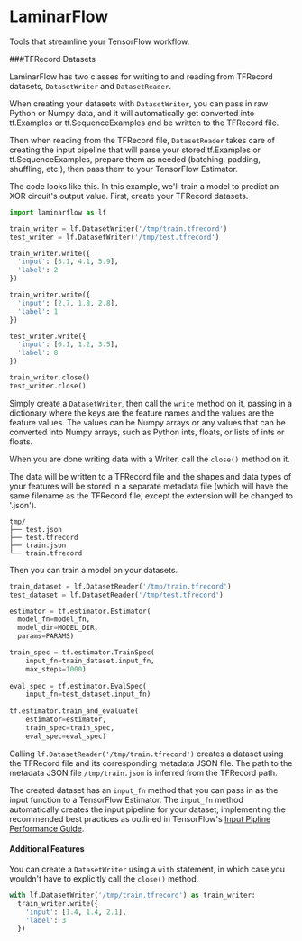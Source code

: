 # LaminarFlow

Tools that streamline your TensorFlow workflow.

###TFRecord Datasets

LaminarFlow has two classes for writing to and reading from TFRecord datasets, `DatasetWriter` and `DatasetReader`.

When creating your datasets with `DatasetWriter`, you can pass in raw Python or Numpy data, and it will automatically get converted into tf.Examples or tf.SequenceExamples and be written to the TFRecord file.

Then when reading from the TFRecord file, `DatasetReader` takes care of creating the input pipeline that will parse your stored tf.Examples or tf.SequenceExamples, prepare them as needed (batching, padding, shuffling, etc.), then pass them to your TensorFlow Estimator. 

The code looks like this. In this example, we'll train a model to predict an XOR circuit's output value. First, create your TFRecord datasets.

```python
import laminarflow as lf

train_writer = lf.DatasetWriter('/tmp/train.tfrecord')
test_writer = lf.DatasetWriter('/tmp/test.tfrecord')

train_writer.write({
  'input': [3.1, 4.1, 5.9],
  'label': 2
})

train_writer.write({
  'input': [2.7, 1.8, 2.8],
  'label': 1
})

test_writer.write({
  'input': [0.1, 1.2, 3.5],
  'label': 8
})

train_writer.close()
test_writer.close()
```
Simply create a `DatasetWriter`, then call the `write` method on it, passing in a dictionary where the keys are the feature names and the values are the feature values. The values can be Numpy arrays or any values that can be converted into Numpy arrays, such as Python ints, floats, or lists of ints or floats.
 
When you are done writing data with a Writer, call the `close()` method on it.

The data will be written to a TFRecord file and the shapes and data types of your features will be stored in a separate metadata file (which will have the same filename as the TFRecord file, except the extension will be changed to '.json').

```
tmp/
├── test.json
├── test.tfrecord
├── train.json
└── train.tfrecord
```

Then you can train a model on your datasets.

```python
train_dataset = lf.DatasetReader('/tmp/train.tfrecord')
test_dataset = lf.DatasetReader('/tmp/test.tfrecord')

estimator = tf.estimator.Estimator(
  model_fn=model_fn,
  model_dir=MODEL_DIR,
  params=PARAMS)

train_spec = tf.estimator.TrainSpec(
    input_fn=train_dataset.input_fn,
    max_steps=1000)
    
eval_spec = tf.estimator.EvalSpec(
    input_fn=test_dataset.input_fn)
    
tf.estimator.train_and_evaluate(
    estimator=estimator,
    train_spec=train_spec,
    eval_spec=eval_spec)
```

Calling `lf.DatasetReader('/tmp/train.tfrecord')` creates a dataset using the TFRecord file and its corresponding metadata JSON file. The path to the metadata JSON file `/tmp/train.json` is inferred from the TFRecord path.

The created dataset has an `input_fn` method that you can pass in as the input function to a TensorFlow Estimator. The `input_fn` method automatically creates the input pipeline for your dataset, implementing the recommended best practices as outlined in TensorFlow's [Input Pipline Performance Guide](https://www.tensorflow.org/performance/datasets_performance).

#### Additional Features

You can create a `DatasetWriter` using a `with` statement, in which case you wouldn't have to explicitly call the `close()` method.

```python
with lf.DatasetWriter('/tmp/train.tfrecord') as train_writer:
  train_writer.write({
    'input': [1.4, 1.4, 2.1],
    'label': 3
  })
```